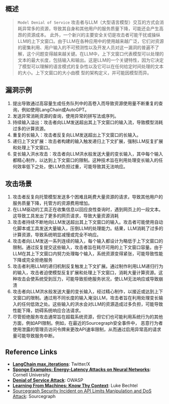 
## 概述
> `Model Denial of Service`
攻击者与LLM（大型语言模型）交互的方式会消耗异常多的资源，导致其自身和其他用户的服务质量下降，可能还会产生高昂的资源成本。
此外，一个新兴的主要安全关切是攻击者可能干扰或操纵LLM的上下文窗口。由于LLM在各种应用中的使用越来越广泛，它们对资源的密集利用、用户输入的不可预测性以及开发人员对这一漏洞的普遍不了解，这个问题变得越来越关键。在LLM中，上下文窗口代表模型可以处理的文本的最大长度，包括输入和输出。这是LLM的一个关键特性，因为它决定了模型可以理解的语言模式的复杂性以及它可以在任何给定时间处理的文本的大小。上下文窗口的大小由模
型的架构定义，并可能因模型而异。

## 漏洞示例
1. 提出导致通过高容量生成任务队列中的高卷入而导致资源使用量不断重复的查询，例如使用LangChain或AutoGPT。
2. 发送异常消耗资源的查询，使用异常的拼写法或序列。
3. 持续输入溢出：攻击者向LLM发送超出其上下文窗口的输入流，导致模型消耗过多的计算资源。
4. 重复的长输入：攻击者反复向LLM发送超出上下文窗口的长输入。
5. 递归上下文扩展：攻击者构建的输入触发递归上下文扩展，强制LLM反复扩展和处理上下文窗口。
6. 变长输入洪水攻击：攻击者向LLM洪水般发送大量的变长输入，其中每个输入都精心制作，以达到上下文窗口的限制。这种技术旨在利用处理变长输入的任何效率低下之处，使LLM负担过重，可能导致其无法响应。

## 攻击场景
1. 攻击者反复向托管模型发送多个困难且耗费大量资源的请求，导致其他用户的服务质量下降，托管方的资源费用增加。
2. 在LLM驱动的工具正在收集信息以回应良性查询时，遇到网页上的一段文本。这导致工具发出了更多的网页请求，导致大量资源消耗
3. 攻击者持续不断地向LLM发送超出其上下文窗口的输入。攻击者可能使用自动化脚本或工具发送大量输入，压倒LLM的处理能力。结果，LLM消耗了过多的计算资源，导致系统明显减慢或完全不响应。
4. 攻击者向LLM发送一系列连续的输入，每个输入都设计为略低于上下文窗口的限制。通过反复提交这些输入，攻击者旨在耗尽可用的上下文窗口容量。由于LLM在其上下文窗口内努力处理每个输入，系统资源变得紧张，可能导致性能下降或完全拒绝服务
5. 攻击者利用LLM的递归机制反复触发上下文扩展。通过制作利用LLM递归行为的输入，攻击者迫使模型反复扩展和处理上下文窗口，消耗大量计算资源。这种攻击会使系统受到压力，可能导致拒绝服务状况，使LLM无法响应或导致崩溃
6. 攻击者向LLM洪水般发送大量的变长输入，经过精心制作，以接近或达到上下文窗口的限制。通过用不同长度的输入淹没LLM，攻击者旨在利用处理变长输入的任何低效之处。这些输入的洪水会对LLM的资源造成过多负担，可能导致性能下降，妨碍系统响应合法请求。
7. 尽管拒绝服务攻击通常旨在超载系统资源，但它们也可能利用系统行为的其他方面，例如API限制。例如，在最近的Sourcegraph安全事件中， 恶意行为者使用泄露的管理员访问令牌来更改API速率限制，从而通过启用异常高的请求量可能导致服务中断。

## Reference Links
- [**LangChain max_iterations**](https://twitter.com/hwchase17/status/1608467493877579777): Twitter/X
- [**Sponge Examples: Energy-Latency Attacks on Neural Networks**](https://arxiv.org/abs/2006.03463): Cornell University
- [**Denial of Service Attack**](https://owasp.org/www-community/attacks/Denial_of_Service): OWASP
- [**Learning From Machines: Know Thy Context**](https://lukebechtel.com/blog/lfm-know-thy-context): Luke Bechtel
- [Sourcegraph Security Incident on API Limits Manipulation and DoS Attack](https://about.sourcegraph.com/blog/security-update-august-2023): Sourcegraph